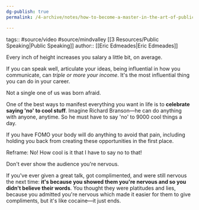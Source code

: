 ```yaml
---
dg-publish: true
permalink: /4-archive/notes/how-to-become-a-master-in-the-art-of-public-speaking-eric-edmeades/

---
```


tags:: #source/video #source/mindvalley [[3 Resources/Public Speaking\|Public Speaking]] 
author:: [[Eric Edmeades\|Eric Edmeades]]

Every inch of height increases you salary a little bit, on average.

If you can speak well, articulate your ideas, being influential in how you communicate, can *triple or more your income*. It's the most influential thing you can do in your career.

Not a single one of us was born afraid.

One of the best ways to manifest everything you want in life is to **celebrate saying 'no' to cool stuff**. Imagine Richard Branson—he can do anything with anyone, anytime. So he must have to say 'no' to 9000 cool things a day.

If you have FOMO your body will do anything to avoid that pain, including holding you back from creating these opportunities in the first place.

Reframe: No! How cool is it that I have to say no to that!

Don't ever show the audience you're nervous.

If you've ever given a great talk, got complimented, and were still nervous the next time: **it's because you showed them you're nervous and so you didn't believe their words**. You thought they were platitudes and lies, because you admitted you're nervous which made it easier for them to give compliments, but it's like cocaine—it just ends.

